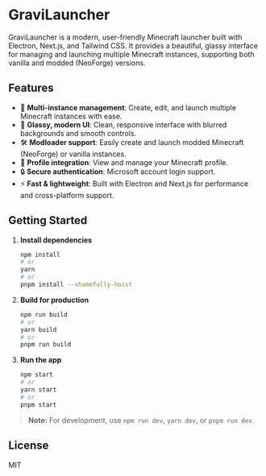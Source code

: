 # GraviLauncher

GraviLauncher is a modern, user-friendly Minecraft launcher built with Electron, Next.js, and Tailwind CSS. It provides a beautiful, glassy interface for managing and launching multiple Minecraft instances, supporting both vanilla and modded (NeoForge) versions.

## Features

- 🚀 **Multi-instance management**: Create, edit, and launch multiple Minecraft instances with ease.
- 🎨 **Glassy, modern UI**: Clean, responsive interface with blurred backgrounds and smooth controls.
- 🛠️ **Modloader support**: Easily create and launch modded Minecraft (NeoForge) or vanilla instances.
- 👤 **Profile integration**: View and manage your Minecraft profile.
- 🔒 **Secure authentication**: Microsoft account login support.
- ⚡ **Fast & lightweight**: Built with Electron and Next.js for performance and cross-platform support.

## Getting Started

1. **Install dependencies**
   ```bash
   npm install
   # or
   yarn
   # or
   pnpm install --shamefully-hoist
   ```

2. **Build for production**
   ```bash
   npm run build
   # or
   yarn build
   # or
   pnpm run build
   ```

3. **Run the app**
   ```bash
   npm start
   # or
   yarn start
   # or
   pnpm start
   ```

> **Note:** For development, use `npm run dev`, `yarn dev`, or `pnpm run dev`.

## License

MIT
